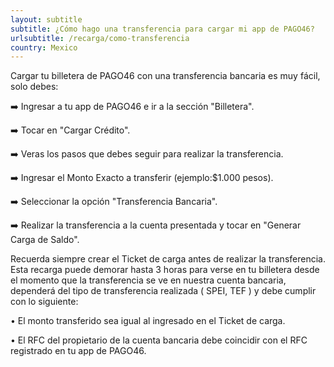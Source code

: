 ```yaml
---
layout: subtitle
subtitle: ¿Cómo hago una transferencia para cargar mi app de PAGO46?
urlsubtitle: /recarga/como-transferencia
country: Mexico
---
```

Cargar tu billetera de PAGO46 con una transferencia bancaria es muy fácil, solo debes:

➡️  Ingresar a tu app de PAGO46 e ir a la sección \"Billetera\".

➡️  Tocar en \"Cargar Crédito\".

➡️  Veras los pasos que debes seguir para realizar la transferencia.

➡️  Ingresar el Monto Exacto a transferir (ejemplo:$1.000 pesos).

➡️  Seleccionar la opción \"Transferencia Bancaria\".

➡️  Realizar la transferencia a la cuenta presentada y tocar en \"Generar Carga de Saldo\".

Recuerda siempre crear el Ticket de carga antes de realizar la transferencia. Esta recarga puede demorar hasta 3 horas para verse en tu billetera desde el momento que la transferencia se ve en nuestra cuenta bancaria, dependerá del tipo de transferencia realizada ( SPEI, TEF ) y debe cumplir con lo siguiente:

• El monto transferido sea igual al ingresado en el Ticket de carga.

• El RFC del propietario de la cuenta bancaria debe coincidir con el RFC registrado en tu app de PAGO46.